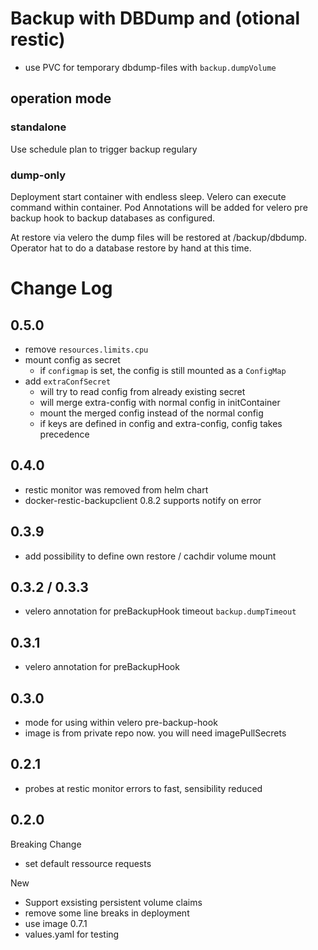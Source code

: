 
# Backup with DBDump and (otional restic)

* use PVC for temporary dbdump-files with `backup.dumpVolume`

## operation mode

### standalone
Use schedule plan to trigger backup regulary

### dump-only
Deployment start container with endless sleep. Velero can execute command within container.
Pod Annotations will be added for velero pre backup hook to backup databases as configured.

At restore via velero the dump files will be restored at /backup/dbdump. Operator hat to do a database restore by hand at this time. 

# Change Log

## 0.5.0
* remove `resources.limits.cpu`
* mount config as secret
    - if `configmap` is set, the config is still mounted as a `ConfigMap`
* add `extraConfSecret`
    - will try to read config from already existing secret
    - will merge extra-config with normal config in initContainer
    - mount the merged config instead of the normal config
    - if keys are defined in config and extra-config, config takes precedence

## 0.4.0
* restic monitor was removed from helm chart
* docker-restic-backupclient 0.8.2 supports notify on error

## 0.3.9
* add possibility to define own restore / cachdir volume mount

## 0.3.2 / 0.3.3
* velero annotation for preBackupHook timeout `backup.dumpTimeout`

## 0.3.1
* velero annotation for preBackupHook 

## 0.3.0
* mode for using within velero pre-backup-hook
* image is from private repo now. you will need imagePullSecrets

## 0.2.1
* probes at restic monitor errors to fast, sensibility reduced

## 0.2.0
Breaking Change
* set default ressource requests

New
* Support exsisting  persistent volume claims
* remove some line breaks in deployment
* use image 0.7.1
* values.yaml for testing

